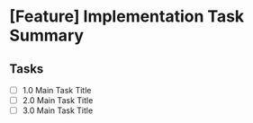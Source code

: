 # [Feature] Implementation Task Summary

## Tasks

- [ ] 1.0 Main Task Title
- [ ] 2.0 Main Task Title
- [ ] 3.0 Main Task Title